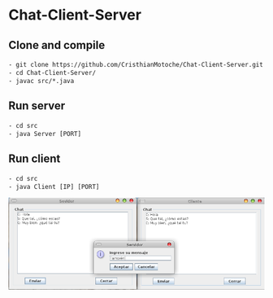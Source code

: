 # Chat-Client-Server

## Clone and compile
```
- git clone https://github.com/CristhianMotoche/Chat-Client-Server.git
- cd Chat-Client-Server/
- javac src/*.java
```

## Run server

```
- cd src
- java Server [PORT]
```

## Run client

```
- cd src
- java Client [IP] [PORT]
```

![Example](Img.png)
